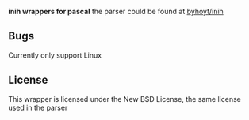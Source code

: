 **inih wrappers for pascal** the parser could be found at
[byhoyt/inih](https://github.com/byhoyt/inih)

## Bugs ##
Currently only support Linux

## License ##
This wrapper is licensed under the New BSD License, the same license used in
the parser
